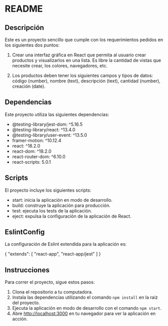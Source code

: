 # README

## Descripción

Este es un proyecto sencillo que cumple con los requerimientos pedidos en los siguientes dos puntos:

1. Crear una interfaz gráfica en React que permita al usuario crear productos y visualizarlos en una lista. Es libre la cantidad de vistas que necesite crear, los colores, navegadores, etc.

2. Los productos deben tener los siguientes campos y tipos de datos: código (number), nombre (text), descripción (text), cantidad (number), creación (date).

## Dependencias

Este proyecto utiliza las siguientes dependencias:

- @testing-library/jest-dom: ^5.16.5
- @testing-library/react: ^13.4.0
- @testing-library/user-event: ^13.5.0
- framer-motion: ^10.12.4
- react: ^18.2.0
- react-dom: ^18.2.0
- react-router-dom: ^6.10.0
- react-scripts: 5.0.1

## Scripts

El proyecto incluye los siguientes scripts:

- start: inicia la aplicación en modo de desarrollo.
- build: construye la aplicación para producción.
- test: ejecuta los tests de la aplicación.
- eject: expulsa la configuración de la aplicación de React.

## EslintConfig

La configuración de Eslint extendida para la aplicación es:

{
"extends": [
"react-app",
"react-app/jest"
]
}

## Instrucciones

Para correr el proyecto, sigue estos pasos:

1. Clona el repositorio a tu computadora.
2. Instala las dependencias utilizando el comando `npm install` en la raíz del proyecto.
3. Ejecuta la aplicación en modo de desarrollo con el comando `npm start`.
4. Abre [http://localhost:3000](http://localhost:3000) en tu navegador para ver la aplicación en acción.
